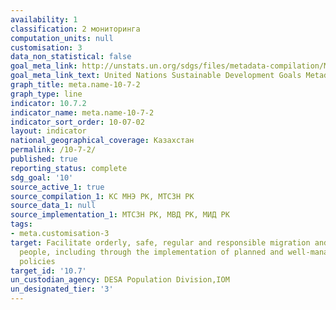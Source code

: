 ```yaml
---
availability: 1
classification: 2 мониторинга
computation_units: null
customisation: 3
data_non_statistical: false
goal_meta_link: http://unstats.un.org/sdgs/files/metadata-compilation/Metadata-Goal-10.pdf
goal_meta_link_text: United Nations Sustainable Development Goals Metadata (pdf 564kB)
graph_title: meta.name-10-7-2
graph_type: line
indicator: 10.7.2
indicator_name: meta.name-10-7-2
indicator_sort_order: 10-07-02
layout: indicator
national_geographical_coverage: Казахстан
permalink: /10-7-2/
published: true
reporting_status: complete
sdg_goal: '10'
source_active_1: true
source_compilation_1: КС МНЭ РК, МТСЗН РК
source_data_1: null
source_implementation_1: МТСЗН РК, МВД РК, МИД РК
tags:
- meta.customisation-3
target: Facilitate orderly, safe, regular and responsible migration and mobility of
  people, including through the implementation of planned and well-managed migration
  policies
target_id: '10.7'
un_custodian_agency: DESA Population Division,IOM
un_designated_tier: '3'
---
```

